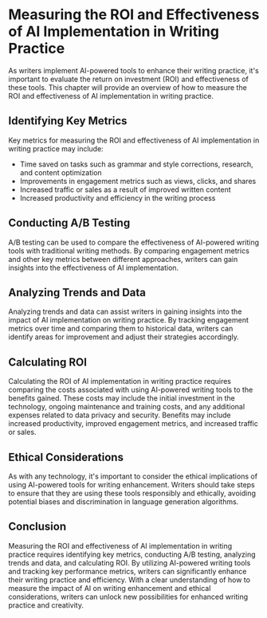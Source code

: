 Measuring the ROI and Effectiveness of AI Implementation in Writing Practice
===========================================================================================================================================

As writers implement AI-powered tools to enhance their writing practice, it's important to evaluate the return on investment (ROI) and effectiveness of these tools. This chapter will provide an overview of how to measure the ROI and effectiveness of AI implementation in writing practice.

Identifying Key Metrics
-----------------------

Key metrics for measuring the ROI and effectiveness of AI implementation in writing practice may include:

* Time saved on tasks such as grammar and style corrections, research, and content optimization
* Improvements in engagement metrics such as views, clicks, and shares
* Increased traffic or sales as a result of improved written content
* Increased productivity and efficiency in the writing process

Conducting A/B Testing
----------------------

A/B testing can be used to compare the effectiveness of AI-powered writing tools with traditional writing methods. By comparing engagement metrics and other key metrics between different approaches, writers can gain insights into the effectiveness of AI implementation.

Analyzing Trends and Data
-------------------------

Analyzing trends and data can assist writers in gaining insights into the impact of AI implementation on writing practice. By tracking engagement metrics over time and comparing them to historical data, writers can identify areas for improvement and adjust their strategies accordingly.

Calculating ROI
---------------

Calculating the ROI of AI implementation in writing practice requires comparing the costs associated with using AI-powered writing tools to the benefits gained. These costs may include the initial investment in the technology, ongoing maintenance and training costs, and any additional expenses related to data privacy and security. Benefits may include increased productivity, improved engagement metrics, and increased traffic or sales.

Ethical Considerations
----------------------

As with any technology, it's important to consider the ethical implications of using AI-powered tools for writing enhancement. Writers should take steps to ensure that they are using these tools responsibly and ethically, avoiding potential biases and discrimination in language generation algorithms.

Conclusion
----------

Measuring the ROI and effectiveness of AI implementation in writing practice requires identifying key metrics, conducting A/B testing, analyzing trends and data, and calculating ROI. By utilizing AI-powered writing tools and tracking key performance metrics, writers can significantly enhance their writing practice and efficiency. With a clear understanding of how to measure the impact of AI on writing enhancement and ethical considerations, writers can unlock new possibilities for enhanced writing practice and creativity.
